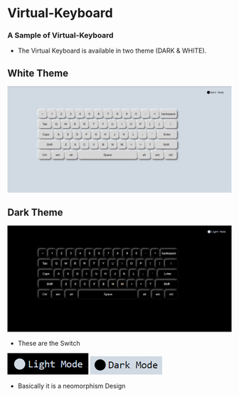 # Virtual-Keyboard

### A Sample of Virtual-Keyboard
- The Virtual Keyboard is available in two theme (DARK & WHITE).

## White Theme
![White Theme](img/full-screen.PNG)

## Dark Theme
![Black Theme](img/full-screen2.PNG)

- These are the Switch 

![](img/Light_mode_switch.PNG) ![](img/Dark_mode_switch.PNG)

- Basically it is a neomorphism Design
